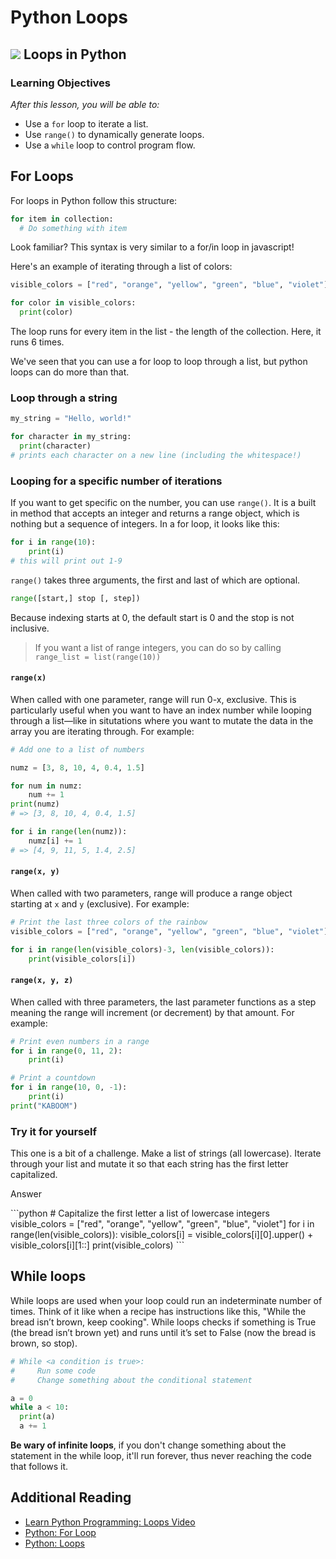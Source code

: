 # Python Loops

## ![](https://ga-dash.s3.amazonaws.com/production/assets/logo-9f88ae6c9c3871690e33280fcf557f33.png) Loops in Python

### Learning Objectives

_After this lesson, you will be able to:_

* Use a `for` loop to iterate a list.
* Use `range()` to dynamically generate loops.
* Use a `while` loop to control program flow.

## For Loops

For loops in Python follow this structure:

```python
for item in collection:
  # Do something with item
```

Look familiar? This syntax is very similar to a for/in loop in javascript!

Here's an example of iterating through a list of colors:

```python
visible_colors = ["red", "orange", "yellow", "green", "blue", "violet"]

for color in visible_colors:
  print(color)
```

The loop runs for every item in the list - the length of the collection. Here, it runs 6 times.

We've seen that you can use a for loop to loop through a list, but python loops can do more than that.

### Loop through a string

```python
my_string = "Hello, world!"

for character in my_string:
  print(character)
# prints each character on a new line (including the whitespace!)
```

### Looping for a specific number of iterations

If you want to get specific on the number, you can use `range()`. It is a built in method that accepts an integer and returns a range object, which is nothing but a sequence of integers. In a for loop, it looks like this:

```python
for i in range(10):
    print(i)
# this will print out 1-9
```

`range()` takes three arguments, the first and last of which are optional.

```python
range([start,] stop [, step])
```

Because indexing starts at 0, the default start is 0 and the stop is not inclusive.

> If you want a list of range integers, you can do so by calling `range_list = list(range(10))`

#### `range(x)`

When called with one parameter, range will run 0-x, exclusive. This is particularly useful when you want to have an index number while looping through a list—like in situtations where you want to mutate the data in the array you are iterating through. For example:

```python
# Add one to a list of numbers

numz = [3, 8, 10, 4, 0.4, 1.5]

for num in numz:
    num += 1
print(numz)
# => [3, 8, 10, 4, 0.4, 1.5]

for i in range(len(numz)):
    numz[i] += 1 
# => [4, 9, 11, 5, 1.4, 2.5]
```

#### `range(x, y)`

When called with two parameters, range will produce a range object starting at `x` and `y` \(exclusive\). For example:

```python
# Print the last three colors of the rainbow
visible_colors = ["red", "orange", "yellow", "green", "blue", "violet"]

for i in range(len(visible_colors)-3, len(visible_colors)):
    print(visible_colors[i])
```

#### `range(x, y, z)`

When called with three parameters, the last parameter functions as a step meaning the range will increment \(or decrement\) by that amount. For example:

```python
# Print even numbers in a range
for i in range(0, 11, 2):
    print(i)

# Print a countdown
for i in range(10, 0, -1):
    print(i)
print("KABOOM")
```

### Try it for yourself

This one is a bit of a challenge. Make a list of strings \(all lowercase\). Iterate through your list and mutate it so that each string has the first letter capitalized.

Answer

\`\`\`python \# Capitalize the first letter a list of lowercase integers visible\_colors = \["red", "orange", "yellow", "green", "blue", "violet"\] for i in range\(len\(visible\_colors\)\): visible\_colors\[i\] = visible\_colors\[i\]\[0\].upper\(\) + visible\_colors\[i\]\[1::\] print\(visible\_colors\) \`\`\`

## While loops

While loops are used when your loop could run an indeterminate number of times. Think of it like when a recipe has instructions like this, "While the bread isn’t brown, keep cooking". While loops checks if something is True \(the bread isn’t brown yet\) and runs until it’s set to False \(now the bread is brown, so stop\).

```python
# While <a condition is true>:
#     Run some code
#     Change something about the conditional statement

a = 0
while a < 10:
  print(a)
  a += 1
```

**Be wary of infinite loops**, if you don't change something about the statement in the while loop, it'll run forever, thus never reaching the code that follows it.

## Additional Reading

* [Learn Python Programming: Loops Video](https://www.youtube.com/watch?v=JkQ0Xeg8LRI)
* [Python: For Loop](https://wiki.python.org/moin/ForLoop)
* [Python: Loops](https://www.tutorialspoint.com/python/python_loops.htm)

